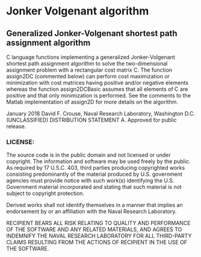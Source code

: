 # Jonker Volgenant algorithm
## Generalized Jonker-Volgenant shortest path assignment algorithm


C language functions implementing a
generalized Jonker-Volgenant shortest path assignment algorithm
to solve the two-dimensional assignment problem with a
rectangular cost matrix C. The function assign2DC (commented
below) can perform cost maximization or minimization with cost
matrices having positive and/or negative elements whereas the
function assign2DCBasic assumes that all elements of C are
positive and that only minimization is performed. See the
comments to the Matlab implementation of assign2D for more
details on the algorithm.

January 2018 David F. Crouse, Naval Research Laboratory, Washington D.C.
(UNCLASSIFIED) DISTRIBUTION STATEMENT A. Approved for public release.


### LICENSE:

The source code is in the public domain and not licensed or under
copyright. The information and software may be used freely by the public.
As required by 17 U.S.C. 403, third parties producing copyrighted works
consisting predominantly of the material produced by U.S. government
agencies must provide notice with such work(s) identifying the U.S.
Government material incorporated and stating that such material is not
subject to copyright protection.

Derived works shall not identify themselves in a manner that implies an
endorsement by or an affiliation with the Naval Research Laboratory.

RECIPIENT BEARS ALL RISK RELATING TO QUALITY AND PERFORMANCE OF THE
SOFTWARE AND ANY RELATED MATERIALS, AND AGREES TO INDEMNIFY THE NAVAL
RESEARCH LABORATORY FOR ALL THIRD-PARTY CLAIMS RESULTING FROM THE ACTIONS
OF RECIPIENT IN THE USE OF THE SOFTWARE.
